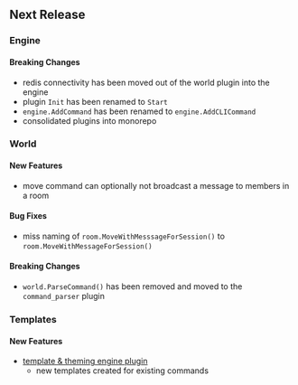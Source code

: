 ## Next Release
### Engine

#### Breaking Changes
* redis connectivity has been moved out of the world plugin into the engine
* plugin `Init` has been renamed to `Start`
* `engine.AddCommand` has been renamed to `engine.AddCLICommand`
* consolidated plugins into monorepo

### World

#### New Features
* move command can optionally not broadcast a message to members in a room

#### Bug Fixes

* miss naming of `room.MoveWithMesssageForSession()` to `room.MoveWithMessageForSession()`

#### Breaking Changes
* `world.ParseCommand()` has been removed and moved to the `command_parser` plugin

### Templates

#### New Features
* [template & theming engine plugin]()
  * new templates created for existing commands
